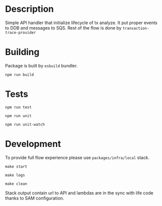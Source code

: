 # Description

Simple API handler that initialize lifecycle of tx analyze.
It put proper events to DDB and messages to SQS.
Rest of the flow is done by `transaction-trace-provider`

# Building

Package is built by `esbuild` bundler.

`npm run build`

# Tests

`npm run test`

`npm run unit`

`npm run unit-watch`

# Development

To provide full flow experience please use `packages/infra/local` stack.

`make start`

`make logs`

`make clean`

Stack output contain url to API and lambdas are in the sync with life code thanks to SAM configuration.
